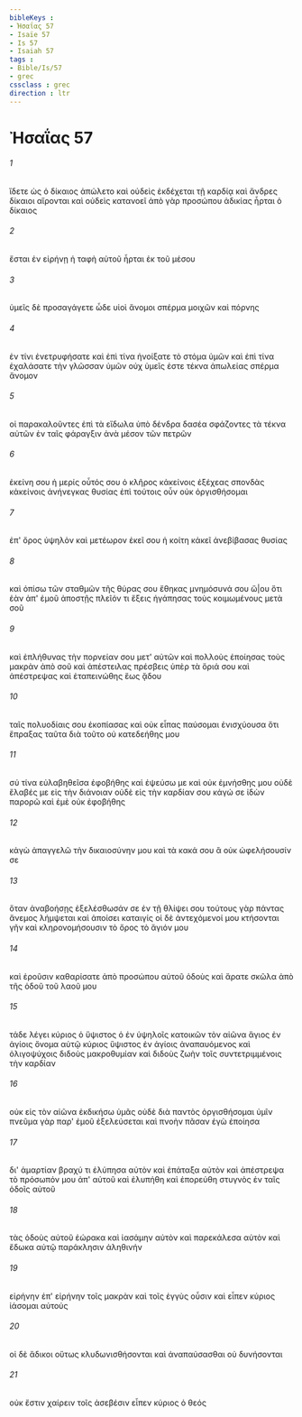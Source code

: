 ```yaml
---
bibleKeys : 
- Ἠσαΐας 57
- Isaïe 57
- Is 57
- Isaiah 57
tags : 
- Bible/Is/57
- grec
cssclass : grec
direction : ltr
---
```


# Ἠσαΐας 57

###### 1
ἴδετε ὡς ὁ δίκαιος ἀπώλετο καὶ οὐδεὶς ἐκδέχεται τῇ καρδίᾳ καὶ ἄνδρες δίκαιοι αἴρονται καὶ οὐδεὶς κατανοεῖ ἀπὸ γὰρ προσώπου ἀδικίας ἦρται ὁ δίκαιος
###### 2
ἔσται ἐν εἰρήνῃ ἡ ταφὴ αὐτοῦ ἦρται ἐκ τοῦ μέσου
###### 3
ὑμεῖς δὲ προσαγάγετε ὧδε υἱοὶ ἄνομοι σπέρμα μοιχῶν καὶ πόρνης
###### 4
ἐν τίνι ἐνετρυφήσατε καὶ ἐπὶ τίνα ἠνοίξατε τὸ στόμα ὑμῶν καὶ ἐπὶ τίνα ἐχαλάσατε τὴν γλῶσσαν ὑμῶν οὐχ ὑμεῖς ἐστε τέκνα ἀπωλείας σπέρμα ἄνομον
###### 5
οἱ παρακαλοῦντες ἐπὶ τὰ εἴδωλα ὑπὸ δένδρα δασέα σφάζοντες τὰ τέκνα αὐτῶν ἐν ταῖς φάραγξιν ἀνὰ μέσον τῶν πετρῶν
###### 6
ἐκείνη σου ἡ μερίς οὗτός σου ὁ κλῆρος κἀκείνοις ἐξέχεας σπονδὰς κἀκείνοις ἀνήνεγκας θυσίας ἐπὶ τούτοις οὖν οὐκ ὀργισθήσομαι
###### 7
ἐπ' ὄρος ὑψηλὸν καὶ μετέωρον ἐκεῖ σου ἡ κοίτη κἀκεῖ ἀνεβίβασας θυσίας
###### 8
καὶ ὀπίσω τῶν σταθμῶν τῆς θύρας σου ἔθηκας μνημόσυνά σου ὤ|ου ὅτι ἐὰν ἀπ' ἐμοῦ ἀποστῇς πλεῖόν τι ἕξεις ἠγάπησας τοὺς κοιμωμένους μετὰ σοῦ
###### 9
καὶ ἐπλήθυνας τὴν πορνείαν σου μετ' αὐτῶν καὶ πολλοὺς ἐποίησας τοὺς μακρὰν ἀπὸ σοῦ καὶ ἀπέστειλας πρέσβεις ὑπὲρ τὰ ὅριά σου καὶ ἀπέστρεψας καὶ ἐταπεινώθης ἕως ᾅδου
###### 10
ταῖς πολυοδίαις σου ἐκοπίασας καὶ οὐκ εἶπας παύσομαι ἐνισχύουσα ὅτι ἔπραξας ταῦτα διὰ τοῦτο οὐ κατεδεήθης μου
###### 11
σύ τίνα εὐλαβηθεῖσα ἐφοβήθης καὶ ἐψεύσω με καὶ οὐκ ἐμνήσθης μου οὐδὲ ἔλαβές με εἰς τὴν διάνοιαν οὐδὲ εἰς τὴν καρδίαν σου κἀγώ σε ἰδὼν παρορῶ καὶ ἐμὲ οὐκ ἐφοβήθης
###### 12
κἀγὼ ἀπαγγελῶ τὴν δικαιοσύνην μου καὶ τὰ κακά σου ἃ οὐκ ὠφελήσουσίν σε
###### 13
ὅταν ἀναβοήσῃς ἐξελέσθωσάν σε ἐν τῇ θλίψει σου τούτους γὰρ πάντας ἄνεμος λήμψεται καὶ ἀποίσει καταιγίς οἱ δὲ ἀντεχόμενοί μου κτήσονται γῆν καὶ κληρονομήσουσιν τὸ ὄρος τὸ ἅγιόν μου
###### 14
καὶ ἐροῦσιν καθαρίσατε ἀπὸ προσώπου αὐτοῦ ὁδοὺς καὶ ἄρατε σκῶλα ἀπὸ τῆς ὁδοῦ τοῦ λαοῦ μου
###### 15
τάδε λέγει κύριος ὁ ὕψιστος ὁ ἐν ὑψηλοῖς κατοικῶν τὸν αἰῶνα ἅγιος ἐν ἁγίοις ὄνομα αὐτῷ κύριος ὕψιστος ἐν ἁγίοις ἀναπαυόμενος καὶ ὀλιγοψύχοις διδοὺς μακροθυμίαν καὶ διδοὺς ζωὴν τοῖς συντετριμμένοις τὴν καρδίαν
###### 16
οὐκ εἰς τὸν αἰῶνα ἐκδικήσω ὑμᾶς οὐδὲ διὰ παντὸς ὀργισθήσομαι ὑμῖν πνεῦμα γὰρ παρ' ἐμοῦ ἐξελεύσεται καὶ πνοὴν πᾶσαν ἐγὼ ἐποίησα
###### 17
δι' ἁμαρτίαν βραχύ τι ἐλύπησα αὐτὸν καὶ ἐπάταξα αὐτὸν καὶ ἀπέστρεψα τὸ πρόσωπόν μου ἀπ' αὐτοῦ καὶ ἐλυπήθη καὶ ἐπορεύθη στυγνὸς ἐν ταῖς ὁδοῖς αὐτοῦ
###### 18
τὰς ὁδοὺς αὐτοῦ ἑώρακα καὶ ἰασάμην αὐτὸν καὶ παρεκάλεσα αὐτὸν καὶ ἔδωκα αὐτῷ παράκλησιν ἀληθινήν
###### 19
εἰρήνην ἐπ' εἰρήνην τοῖς μακρὰν καὶ τοῖς ἐγγὺς οὖσιν καὶ εἶπεν κύριος ἰάσομαι αὐτούς
###### 20
οἱ δὲ ἄδικοι οὕτως κλυδωνισθήσονται καὶ ἀναπαύσασθαι οὐ δυνήσονται
###### 21
οὐκ ἔστιν χαίρειν τοῖς ἀσεβέσιν εἶπεν κύριος ὁ θεός
